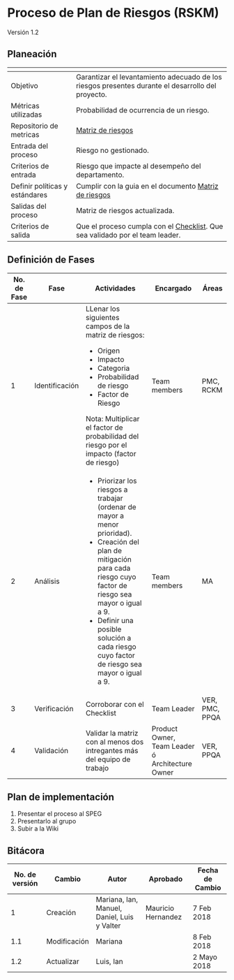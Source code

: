 # Proceso de Plan de Riesgos (RSKM)
Versión 1.2


## Planeación

[]() | []()
--|--
Objetivo| Garantizar el levantamiento adecuado de los riesgos presentes durante el desarrollo del proyecto.
Métricas utilizadas | Probabilidad de ocurrencia de un riesgo.
Repositorio de metricas | [Matriz de riesgos](https://github.com/CaveLabs-1/Wiki/blob/master/Riesgos/Formatos/matriz_de_riesgos.xlsx)
Entrada del proceso | Riesgo no gestionado.
Criterios de entrada | Riesgo que impacte al desempeño del departamento.
Definir políticas y estándares | Cumplir con la guia en el documento [Matriz de riesgos](https://github.com/CaveLabs-1/Wiki/blob/master/Riesgos/Formatos/matriz_de_riesgos.xlsx)
Salidas del proceso | Matriz de riesgos actualizada.
Criterios de salida | Que el proceso cumpla con el [Checklist](https://docs.google.com/spreadsheets/d/1IKRxiR8k0Buta1lgj0rXs6HmwgHpKOlmKLUhBxl54A8/edit?usp=sharing). Que sea validado por el team leader.

## Definición de Fases

No. de Fase | Fase | Actividades | Encargado |Áreas|
------------|------|-------------|-----------|-----
1 | Identificación |LLenar los siguientes campos de la matriz de riesgos: <ul><li>Origen</li><li>Impacto</li> <li>Categoria</li> <li>Probabilidad de riesgo</li><li>Factor de Riesgo</li></ul>  Nota: Multiplicar el factor de probabilidad del riesgo por el impacto (factor de riesgo) | Team members | PMC, RCKM
2 | Análisis |<ul><li>Priorizar los riesgos a trabajar (ordenar de mayor a menor prioridad).</li><li>Creación del plan de mitigación para cada riesgo cuyo factor de riesgo sea mayor o igual a 9.</li><li>Definir una posible solución a cada riesgo cuyo factor de riesgo sea mayor o igual a 9.</li></ul>| Team members| MA
3 | Verificación | Corroborar con el Checklist| Team Leader | VER, PMC, PPQA
4 | Validación | Validar la matriz con al menos dos intregantes más del equipo de trabajo | Product Owner, Team Leader ó Architecture Owner| VER, PPQA



## Plan de implementación

<ol><li>Presentar el proceso al SPEG</li><li>Presentarlo al grupo </li><li>Subir a la Wiki</li></ol>

## Bitácora

No. de versión | Cambio | Autor | Aprobado | Fecha de Cambio
---------------|--------|-------|----------|-----------------
1 | Creación | Mariana, Ian, Manuel, Daniel, Luis y Valter | Mauricio Hernandez | 7 Feb 2018
1.1 | Modificación | Mariana | |8 Feb 2018
1.2 | Actualizar | Luis, Ian | |2 Mayo 2018
